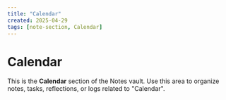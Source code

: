 ```yaml
---
title: "Calendar"
created: 2025-04-29
tags: [note-section, Calendar]
---
```


# Calendar

This is the **Calendar** section of the Notes vault.
Use this area to organize notes, tasks, reflections, or logs related to "Calendar".
